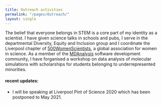 ```yaml
---
title: Outreach activities
permalink: "/pages/Outreach/"
layout: single
---
```


The belief that everyone belongs in STEM is a core part of my identity as a scientist. I have given science talks in schools and pubs, I serve in the departmental Diversity, Equity and Inclusion group and I coordinate the Liverpool chapter of [500WomenScientists](www.500womenscientists.org), a global association for women in science. As a member of the [MDAnalysis](www.mdanalysis.org) software development community, I have forganised a workshop on data analysis of molecular simulations with scholarships for students belonging to underrepresented minorities. 


#### recent updates:

- I will be speaking at Liverpool Pint of Science 2020 which has been postponed to May 2021.

